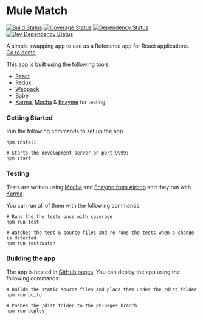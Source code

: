 # Mule Match
[![Build Status][1]][2] [![Coverage Status][7]][8] [![Dependency Status][3]][4] [![Dev Dependency Status][5]][6]

[1]: https://travis-ci.org/mulesoft-labs/mule-match.svg?branch=master
[2]: https://travis-ci.org/mulesoft-labs/mule-match
[3]: https://gemnasium.com/mulesoft-labs/mule-match.svg
[4]: https://gemnasium.com/mulesoft-labs/mule-match#info=dependencies&view=table
[5]: https://david-dm.org/mulesoft-labs/mule-match/dev-status.svg
[6]: https://david-dm.org/mulesoft-labs/mule-match#info=devDependencies&view=table
[7]: https://coveralls.io/repos/github/mulesoft-labs/mule-match/badge.svg?branch=master
[8]: https://coveralls.io/github/mulesoft-labs/mule-match?branch=master

A simple swapping app to use as a Reference app for React applications. [Go to demo](http://mulesoft-labs.github.io/mule-match/).

This app is built using the following tools:

* [React](https://facebook.github.io/react/)
* [Redux](http://redux.js.org/)
* [Webpack](https://webpack.github.io/)
* [Babel](https://babeljs.io/)
* [Karma](http://karma-runner.github.io/), [Mocha](https://mochajs.org/) & [Enzyme](https://github.com/airbnb/enzyme) for testing

### Getting Started

Run the following commands to set up the app
```
npm install

# Starts the development server on port 9999:
npm start
```

### Testing

Tests are written using [Mocha](https://mochajs.org/) and [Enzyme from Airbnb](https://github.com/airbnb/enzyme) and they run with [Karma](http://karma-runner.github.io/).

You can run all of them with the following commands:

```
# Runs the the tests once with coverage
npm run test

# Watches the test & source files and re runs the tests when a change is detected
npm run test:watch
```

### Building the app

The app is hosted in [GitHub pages](https://pages.github.com/). You can deploy the app using the following commands:

```
# Builds the static source files and place them under the /dist folder
npm run build

# Pushes the /dist folder to the gh-pages branch
npm run deploy

```
